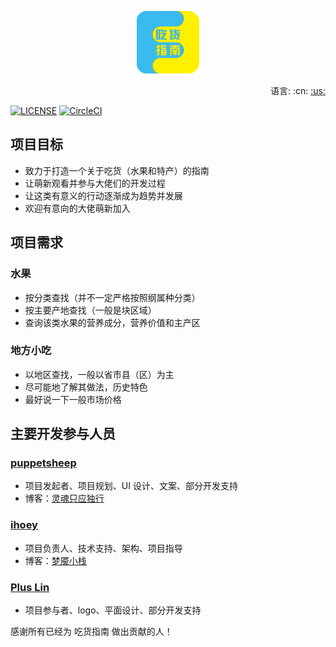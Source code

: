 <p align="center"><a href="https://www.ihoey.com" target="_blank" rel="noopener noreferrer"><img width="100" src="./public/logo.png" alt="吃货指南 logo"></a></p>

<div align="right">
    语言: :cn:
    <a title="English" href="README_EN.md">
    :us:
    </a>
</div>

[![LICENSE](https://img.shields.io/badge/license-Anti%20996-blue.svg?style=flat-square)](/LICENSE)
[![CircleCI](https://circleci.com/gh/DreamStacks/food-geo-mapping.svg?style=svg)](https://circleci.com/gh/DreamStacks/food-geo-mapping)

## 项目目标

- 致力于打造一个关于吃货（水果和特产）的指南
- 让萌新观看并参与大佬们的开发过程
- 让这类有意义的行动逐渐成为趋势并发展
- 欢迎有意向的大佬萌新加入

## 项目需求

### 水果

- 按分类查找（并不一定严格按照纲属种分类）
- 按主要产地查找（一般是块区域）
- 查询该类水果的营养成分，营养价值和主产区

### 地方小吃

- 以地区查找，一般以省市县（区）为主
- 尽可能地了解其做法，历史特色
- 最好说一下一般市场价格

## 主要开发参与人员

### [puppetsheep](https://github.com/puppetsheep)

- 项目发起者、项目规划、UI 设计、文案、部分开发支持
- 博客：[灵魂只应独行](https://puppetsheep.cn/)

### [ihoey](https://github.com/ihoey)

- 项目负责人、技术支持、架构、项目指导
- 博客：[梦魇小栈](https://blog.ihoey.com/)

### [Plus Lin](https://github.com/ljh980703)

- 项目参与者、logo、平面设计、部分开发支持

感谢所有已经为 吃货指南 做出贡献的人！

